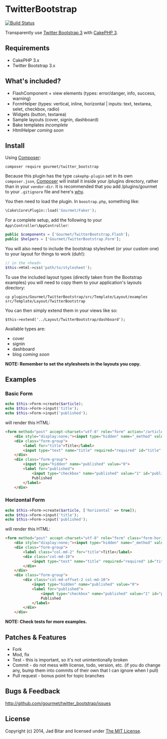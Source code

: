 # TwitterBootstrap

[![Build Status](https://travis-ci.org/gourmet/twitter_bootstrap.svg?branch=master)](https://travis-ci.org/gourmet/twitter_bootstrap)

Transparently use [Twitter Bootstrap 3][twbs3] with [CakePHP 3][cake3].

## Requirements

* CakePHP 3.x
* Twitter Bootstrap 3.x

## What's included?

- FlashComponent + view elements (types: error/danger, info, success, warning)
- FormHelper (types: vertical, inline, horizontal | inputs: text, textarea, selet, checkbox, radio)
- Widgets (button, textarea)
- Sample layouts (cover, signin, dashboard)
- Bake templates *incomplete*
- HtmlHelper *coming soon*

## Install

Using [Composer][composer]:

```
composer require gourmet/twitter_bootstrap
```

Because this plugin has the type `cakephp-plugin` set in its own `composer.json`,
[Composer][composer] will install it inside your /plugins directory, rather than
in your `vendor-dir`. It is recommended that you add /plugins/gourmet to your
`.gitignore` file and here's [why][composer:ignore].

You then need to load the plugin. In `boostrap.php`, something like:

```php
\Cake\Core\Plugin::load('Gourmet/Faker');
```

For a complete setup, add the following to your `App\Controller\AppController`:

```php
public $components = ['Gourmet/TwitterBootstrap.Flash'];
public $helpers = ['Gourmet/TwitterBootstrap.Form'];
```

You will also need to include the bootstrap stylesheet (or your custom one) to your layout for things to work (duh!):

```php
// in the <head>
$this->Html->css('path/to/stylesheet');
```

To use the included layout types (directly taken from the Bootstrap examples) you will need
to copy them to your application's layouts directory:

```
cp plugins/Gourmet/TwitterBootstrap/src/Template/Layout/examples src/Template/Layout/TwitterBootstrap
```

You can then simply extend them in your views like so:

```
$this->extend('../Layout/TwitterBootstrap/dashboard');
```

Available types are:

- cover
- signin
- dashboard
- blog *coming soon*

**NOTE: Remember to set the stylesheets in the layouts you copy.**

## Examples

### Basic Form

```php
echo $this->Form->create($article);
echo $this->Form->input('title');
echo $this->Form->input('published');
```

will render this HTML:

```html
<form method="post" accept-charset="utf-8" role="form" action="/articles/add">
    <div style="display:none;"><input type="hidden" name="_method" value="POST"></div>
    <div class="form-group">
        <label for="title">Title</label>
        <input type="text" name="title" required="required" id="title" class="form-control">
    </div>
    <div class="form-group">
        <input type="hidden" name="published" value="0">
        <label for="published">
            <input type="checkbox" name="published" value="1" id="published" class="form-control">
            Published
        </label>
    </div>
```

### Horizontal Form

```php
echo $this->Form->create($article, ['horizontal' => true]);
echo $this->Form->input('title');
echo $this->Form->input('published');
```

will render this HTML:

```html
<form method="post" accept-charset="utf-8" role="form" class="form-horizontal" action="/articles/add">
    <div style="display:none;"><input type="hidden" name="_method" value="POST"></div>
    <div class="form-group">
        <label class="col-md-2" for="title">Title</label>
        <div class="col-md-10">
            <input type="text" name="title" required="required" id="title" class="form-control">
        </div>
    </div>
    <div class="form-group">
        <div class="col-md-offset-2 col-md-10">
            <input type="hidden" name="published" value="0">
            <label for="published">
                <input type="checkbox" name="published" value="1" id="published" class="form-control">
                Published
            </label>
        </div>
    </div>
```

**NOTE: Check tests for more examples.**

## Patches & Features

* Fork
* Mod, fix
* Test - this is important, so it's not unintentionally broken
* Commit - do not mess with license, todo, version, etc. (if you do change any, bump them into commits of
their own that I can ignore when I pull)
* Pull request - bonus point for topic branches

## Bugs & Feedback

http://github.com/gourmet/twitter_bootstrap/issues

## License

Copyright (c) 2014, Jad Bitar and licensed under [The MIT License][mit].

[cake3]:http://cakephp.org
[composer]:http://getcomposer.org
[composer:ignore]:http://getcomposer.org/doc/faqs/should-i-commit-the-dependencies-in-my-vendor-directory.md
[mit]:http://www.opensource.org/licenses/mit-license.php
[twbs3]:http://getbootstrap.com
